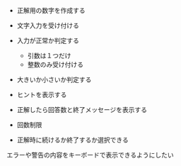 - 正解用の数字を作成する
- 文字入力を受け付ける
- 入力が正常か判定する
    - 引数は１つだけ
    - 整数のみ受け付ける
- 大きいか小さいか判定する
- ヒントを表示する
- 正解したら回答数と終了メッセージを表示する

- 回数制限
- 正解時に続けるか終了するか選択できる




エラーや警告の内容をキーボードで表示できるようにしたい
